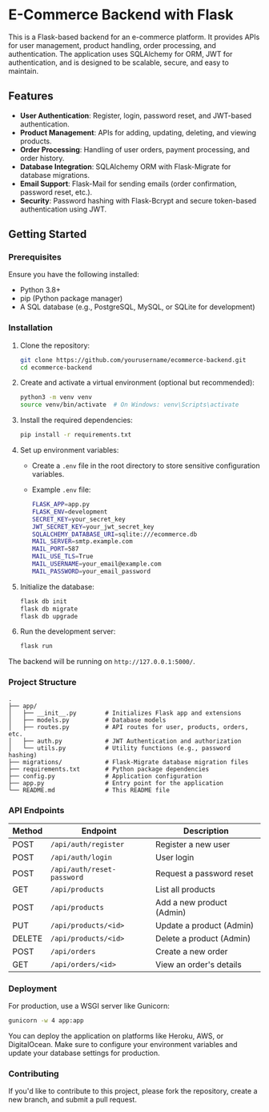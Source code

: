 # E-Commerce Backend with Flask

This is a Flask-based backend for an e-commerce platform. It provides APIs for user management, product handling, order processing, and authentication. The application uses SQLAlchemy for ORM, JWT for authentication, and is designed to be scalable, secure, and easy to maintain.

## Features

- **User Authentication**: Register, login, password reset, and JWT-based authentication.
- **Product Management**: APIs for adding, updating, deleting, and viewing products.
- **Order Processing**: Handling of user orders, payment processing, and order history.
- **Database Integration**: SQLAlchemy ORM with Flask-Migrate for database migrations.
- **Email Support**: Flask-Mail for sending emails (order confirmation, password reset, etc.).
- **Security**: Password hashing with Flask-Bcrypt and secure token-based authentication using JWT.

## Getting Started

### Prerequisites

Ensure you have the following installed:
- Python 3.8+
- pip (Python package manager)
- A SQL database (e.g., PostgreSQL, MySQL, or SQLite for development)

### Installation

1. Clone the repository:

    ```bash
    git clone https://github.com/yourusername/ecommerce-backend.git
    cd ecommerce-backend
    ```

2. Create and activate a virtual environment (optional but recommended):

    ```bash
    python3 -m venv venv
    source venv/bin/activate  # On Windows: venv\Scripts\activate
    ```

3. Install the required dependencies:

    ```bash
    pip install -r requirements.txt
    ```

4. Set up environment variables:
    - Create a `.env` file in the root directory to store sensitive configuration variables.
    - Example `.env` file:

      ```bash
      FLASK_APP=app.py
      FLASK_ENV=development
      SECRET_KEY=your_secret_key
      JWT_SECRET_KEY=your_jwt_secret_key
      SQLALCHEMY_DATABASE_URI=sqlite:///ecommerce.db
      MAIL_SERVER=smtp.example.com
      MAIL_PORT=587
      MAIL_USE_TLS=True
      MAIL_USERNAME=your_email@example.com
      MAIL_PASSWORD=your_email_password
      ```

5. Initialize the database:

    ```bash
    flask db init
    flask db migrate
    flask db upgrade
    ```

6. Run the development server:

    ```bash
    flask run
    ```

The backend will be running on `http://127.0.0.1:5000/`.

### Project Structure

```
.
├── app/
│   ├── __init__.py        # Initializes Flask app and extensions
│   ├── models.py          # Database models
│   ├── routes.py          # API routes for user, products, orders, etc.
│   ├── auth.py            # JWT Authentication and authorization
│   └── utils.py           # Utility functions (e.g., password hashing)
├── migrations/            # Flask-Migrate database migration files
├── requirements.txt       # Python package dependencies
├── config.py              # Application configuration
├── app.py                 # Entry point for the application
└── README.md              # This README file
```

### API Endpoints

| Method | Endpoint                  | Description                            |
|--------|---------------------------|----------------------------------------|
| POST   | `/api/auth/register`       | Register a new user                   |
| POST   | `/api/auth/login`          | User login                            |
| POST   | `/api/auth/reset-password` | Request a password reset              |
| GET    | `/api/products`            | List all products                     |
| POST   | `/api/products`            | Add a new product (Admin)             |
| PUT    | `/api/products/<id>`       | Update a product (Admin)              |
| DELETE | `/api/products/<id>`       | Delete a product (Admin)              |
| POST   | `/api/orders`              | Create a new order                    |
| GET    | `/api/orders/<id>`         | View an order's details               |


### Deployment

For production, use a WSGI server like Gunicorn:

```bash
gunicorn -w 4 app:app
```

You can deploy the application on platforms like Heroku, AWS, or DigitalOcean. Make sure to configure your environment variables and update your database settings for production.

### Contributing

If you'd like to contribute to this project, please fork the repository, create a new branch, and submit a pull request.

